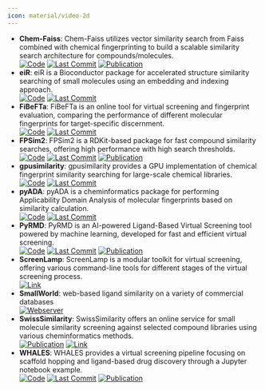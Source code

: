```yaml
---
icon: material/video-2d
---
```


- **Chem-Faiss**: Chem-Faiss utilizes vector similarity search from Faiss combined with chemical fingerprinting to build a scalable similarity search architecture for compounds/molecules.  
		[![Code](https://img.shields.io/github/stars/ritabratamaiti/Chem-Faiss?style=for-the-badge&logo=github)](https://github.com/ritabratamaiti/Chem-Faiss) [![Last Commit](https://img.shields.io/github/last-commit/ritabratamaiti/Chem-Faiss?style=for-the-badge&logo=github)](https://github.com/ritabratamaiti/Chem-Faiss) [![Publication](https://img.shields.io/badge/Publication-Citations:N/A-blue?style=for-the-badge&logo=bookstack)](267277104) 
- **eiR**: eiR is a Bioconductor package for accelerated structure similarity searching of small molecules using an embedding and indexing approach.  
		[![Code](https://img.shields.io/github/stars/girke-lab/eiR?style=for-the-badge&logo=github)](https://github.com/girke-lab/eiR) [![Last Commit](https://img.shields.io/github/last-commit/girke-lab/eiR?style=for-the-badge&logo=github)](https://github.com/girke-lab/eiR) 
- **FiBeFTa**: FiBeFTa is an online tool for virtual screening and fingerprint evaluation, comparing the performance of different molecular fingerprints for target-specific discernment.  
		[![Code](https://img.shields.io/github/stars/OriolVillaro/FiBeFTa?style=for-the-badge&logo=github)](https://github.com/OriolVillaro/FiBeFTa) [![Last Commit](https://img.shields.io/github/last-commit/OriolVillaro/FiBeFTa?style=for-the-badge&logo=github)](https://github.com/OriolVillaro/FiBeFTa) 
- **FPSim2**: FPSim2 is a RDKit-based package for fast compound similarity searches, offering high performance with high search thresholds.  
		[![Code](https://img.shields.io/github/stars/chembl/FPSim2?style=for-the-badge&logo=github)](https://github.com/chembl/FPSim2) [![Last Commit](https://img.shields.io/github/last-commit/chembl/FPSim2?style=for-the-badge&logo=github)](https://github.com/chembl/FPSim2) [![Publication](https://img.shields.io/badge/Publication-Citations:72-blue?style=for-the-badge&logo=bookstack)](https://doi.org/10.1021/ci600358f) 
- **gpusimilarity**: gpusimilarity provides a GPU implementation of chemical fingerprint similarity searching for large-scale chemical libraries.  
		[![Code](https://img.shields.io/github/stars/schrodinger/gpusimilarity?style=for-the-badge&logo=github)](https://github.com/schrodinger/gpusimilarity) [![Last Commit](https://img.shields.io/github/last-commit/schrodinger/gpusimilarity?style=for-the-badge&logo=github)](https://github.com/schrodinger/gpusimilarity) 
- **pyADA**: pyADA is a cheminformatics package for performing Applicability Domain Analysis of molecular fingerprints based on similarity calculation.  
		[![Code](https://img.shields.io/github/stars/jeffrichardchemistry/pyADA?style=for-the-badge&logo=github)](https://github.com/jeffrichardchemistry/pyADA) [![Last Commit](https://img.shields.io/github/last-commit/jeffrichardchemistry/pyADA?style=for-the-badge&logo=github)](https://github.com/jeffrichardchemistry/pyADA) 
- **PyRMD**: PyRMD is an AI-powered Ligand-Based Virtual Screening tool powered by machine learning, developed for fast and efficient virtual screening.  
		[![Code](https://img.shields.io/github/stars/cosconatilab/PyRMD?style=for-the-badge&logo=github)](https://github.com/cosconatilab/PyRMD?tab=readme-ov-file) [![Last Commit](https://img.shields.io/github/last-commit/cosconatilab/PyRMD?style=for-the-badge&logo=github)](https://github.com/cosconatilab/PyRMD?tab=readme-ov-file) [![Publication](https://img.shields.io/badge/Publication-Citations:30-blue?style=for-the-badge&logo=bookstack)](https://doi.org/10.1021/acs.jcim.1c00653) 
- **ScreenLamp**: ScreenLamp is a modular toolkit for virtual screening, offering various command-line tools for different stages of the virtual screening process.  
	[![Link](https://img.shields.io/badge/Link-online-brightgreen?style=for-the-badge&logo=cachet&logoColor=65FF8F)](https://psa-lab.github.io/screenlamp/user_guide/tools/) 
- **SmallWorld**: web-based ligand similarity on a variety of commercial databases  
	[![Webserver](https://img.shields.io/badge/Webserver-online-brightgreen?style=for-the-badge&logo=cachet&logoColor=65FF8F)](https://sw.docking.org/search.html) 
- **SwissSimilarity**: SwissSimilarity offers an online service for small molecule similarity screening against selected compound libraries using various cheminformatics methods.  
	[![Publication](https://img.shields.io/badge/Publication-Citations:75-blue?style=for-the-badge&logo=bookstack)](https://doi.org/10.3390%2Fijms23020811) [![Link](https://img.shields.io/badge/Link-online-brightgreen?style=for-the-badge&logo=cachet&logoColor=65FF8F)](http://www.swisssimilarity.ch/) 
- **WHALES**: WHALES provides a virtual screening pipeline focusing on scaffold hopping and ligand-based drug discovery through a Jupyter notebook example.  
		[![Code](https://img.shields.io/github/stars/grisoniFr/scaffold_hopping_whales?style=for-the-badge&logo=github)](https://github.com/grisoniFr/scaffold_hopping_whales/blob/master/code/virtual_screening_pipeline.ipynb) [![Last Commit](https://img.shields.io/github/last-commit/grisoniFr/scaffold_hopping_whales?style=for-the-badge&logo=github)](https://github.com/grisoniFr/scaffold_hopping_whales/blob/master/code/virtual_screening_pipeline.ipynb) [![Publication](https://img.shields.io/badge/Publication-Citations:28-blue?style=for-the-badge&logo=bookstack)](https://doi.org/10.1038%2Fs41598-018-34677-0) 
